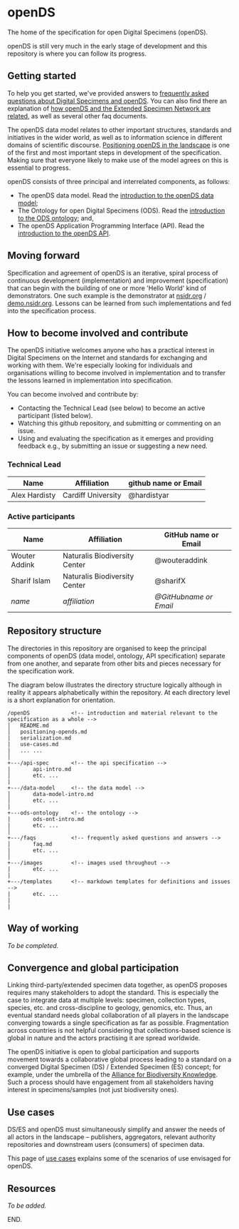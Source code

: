 # openDS
The home of the specification for open Digital Specimens (openDS).

openDS is still very much in the early stage of development and this repository is where you can follow its progress.

## Getting started

To help you get started, we've provided answers to [frequently asked questions about Digital Specimens and openDS](faqs/faq.md). You can also find there an explanation of [how openDS and the Extended Specimen Network are related](faqs/faqcompare.md), as well as several other faq documents.

The openDS data model relates to other important structures, standards and initiatives in the wider world, as well as to information science in different domains of scientific discourse. [Positioning openDS in the landscape](positioning-opends.md) is one of the first and most important steps in development of the specification. Making sure that everyone likely to make use of the model agrees on this is essential to progress.

openDS consists of three principal and interrelated components, as follows:

- The openDS data model. Read the [introduction to the openDS data model](/data-model/data-model-intro.md);
- The Ontology for open Digital Specimens (ODS). Read the [introduction to the ODS ontology](/ods-ontology/ods-ont-intro.md); and,
- The openDS Application Programming Interface (API). Read the [introduction to the openDS API](api-spec/api-intro.md).

## Moving forward

Specification and agreement of openDS is an iterative, spiral process of continuous development (implementation) and improvement (specification) that can begin with the building of one or more 'Hello World' kind of demonstrators. One such example is the demonstrator at [nsidr.org](https://nsidr.org/) / [demo.nsidr.org](https://demo.nsidr.org/). Lessons can be learned from such implementations and fed into the specification process.

## How to become involved and contribute
The openDS initiative welcomes anyone who has a practical interest in Digital Specimens on the Internet and standards for exchanging and working with them. We're especially looking for individuals and organisations willing to become involved in implementation and to transfer the lessons learned in implementation into specification.

You can become involved and contribute by:

- Contacting the Technical Lead (see below) to become an active participant (listed below).
- Watching this github repository, and submitting or commenting on an issue.
- Using and evaluating the specification as it emerges and providing feedback e.g., by submitting an issue or suggesting a new need.

### Technical Lead

| Name | Affiliation | github name or Email |
| --- | --- | --- |
| Alex Hardisty | Cardiff University | @hardistyar |  

### Active participants

| Name | Affiliation | GitHub name or Email |  
| --- | --- | --- |  
| Wouter Addink | Naturalis Biodiversity Center | @wouteraddink |
| Sharif Islam | Naturalis Biodiversity Center | @sharifX |  
| *name* | *affiliation* | *@GitHubname or Email* |  

## Repository structure
The directories in this repository are organised to keep the principal components of openDS (data model, ontology, API specification) separate from one another, and separate from other bits and pieces necessary for the specification work.

The diagram below illustrates the directory structure logically although in reality it appears alphabetically within the repository. At each directory level is a short explanation for orientation.

```
/openDS             <!-- introduction and material relevant to the specification as a whole -->
│   README.md
│   positioning-opends.md
|   serialization.md
|   use-cases.md
|   ... ...    
│
+---/api-spec       <!-- the api specification -->
|       api-intro.md
│       etc. ...
|
+---/data-model     <!-- the data model -->
│       data-model-intro.md
│       etc. ...
|
+---ods-ontology    <!-- the ontology -->
|       ods-ont-intro.md
|       etc. ...
│
+---/faqs           <!-- frequently asked questions and answers -->
│       faq.md
|       etc. ...
│
+---/images         <!-- images used throughout -->
|       etc. ...
|
+---/templates      <!-- markdown templates for definitions and issues -->
|       etc. ...
|
|

```

## Way of working

*To be completed.*

## Convergence and global participation

Linking third-party/extended specimen data together, as openDS proposes requires many stakeholders to adopt the standard. This is especially the case to integrate data at multiple levels: specimen, collection types, species, etc. and cross-discipline to geology, genomics, etc. Thus, an eventual standard needs global collaboration of all players in the landscape converging towards a single specification as far as possible. Fragmentation across countries is not helpful considering that collections-based science is global in nature and the actors practising it are spread worldwide.

The openDS initiative is open to global participation and supports movement towards a collaborative global process leading to a standard on a converged Digital Specimen (DS) / Extended Specimen (ES) concept; for example, under the umbrella of the [Alliance for Biodiversity Knowledge](https://www.biodiversityinformatics.org/). Such a process should have engagement from all stakeholders having interest in specimens/samples (not just biodiversity ones).

## Use cases

DS/ES and openDS must simultaneously simplify and answer the needs of all actors in the landscape – publishers, aggregators, relevant authority repositories and downstream users (consumers) of specimen data.

This page of [use cases](usecases.md) explains some of the scenarios of use envisaged for openDS.

## Resources

*To be added.*


END.

